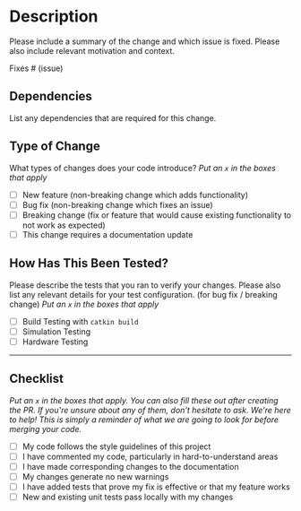 # Description

Please include a summary of the change and which issue is fixed. Please also include relevant motivation and context.

Fixes # (issue)

## Dependencies

List any dependencies that are required for this change.

## Type of Change

What types of changes does your code introduce?
_Put an `x` in the boxes that apply_

- [ ] New feature (non-breaking change which adds functionality)
- [ ] Bug fix (non-breaking change which fixes an issue)
- [ ] Breaking change (fix or feature that would cause existing functionality to not work as expected)
- [ ] This change requires a documentation update

## How Has This Been Tested?

Please describe the tests that you ran to verify your changes. Please also list any relevant details for your test configuration. (for bug fix / breaking change)
_Put an `x` in the boxes that apply_

- [ ] Build Testing with `catkin build`
- [ ] Simulation Testing
- [ ] Hardware Testing

---

## Checklist

_Put an `x` in the boxes that apply. You can also fill these out after creating the PR. If you're unsure about any of them, don't hesitate to ask. We're here to help! This is simply a reminder of what we are going to look for before merging your code._

- [ ] My code follows the style guidelines of this project
- [ ] I have commented my code, particularly in hard-to-understand areas
- [ ] I have made corresponding changes to the documentation
- [ ] My changes generate no new warnings
- [ ] I have added tests that prove my fix is effective or that my feature works
- [ ] New and existing unit tests pass locally with my changes